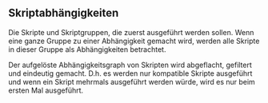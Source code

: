 ## Skriptabhängigkeiten

Die Skripte und Skriptgruppen, die zuerst ausgeführt werden sollen. Wenn eine ganze Gruppe zu einer Abhängigkeit gemacht wird, werden alle Skripte in dieser Gruppe als Abhängigkeiten betrachtet.

Der aufgelöste Abhängigkeitsgraph von Skripten wird abgeflacht, gefiltert und eindeutig gemacht. D.h. es werden nur kompatible Skripte ausgeführt und wenn ein Skript mehrmals ausgeführt werden würde, wird es nur beim ersten Mal ausgeführt.
